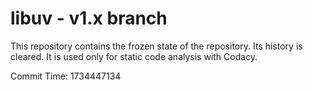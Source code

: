 # libuv - v1.x branch

This repository contains the frozen state of the repository.
Its history is cleared. It is used only for static code
analysis with Codacy.

Commit Time: 1734447134
